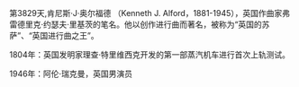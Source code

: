 第3829天,肯尼斯·J·奥尔福德 （Kenneth J. Alford，1881-1945），英国作曲家弗雷德里克·约瑟夫·里基茨的笔名。他以创作进行曲而著名，被称为“英国的苏萨”、“英国进行曲之王”。

1804年：英国发明家理查·特里维西克开发的第一部蒸汽机车进行首次上轨测试。
 
1946年：阿伦·瑞克曼，英国男演员
